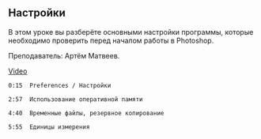 ## Настройки

В этом уроке вы разберёте основными настройки программы, которые необходимо проверить перед началом работы в Photoshop.

Преподаватель: Артём Матвеев.

[Video](https://player.softculture.cc/embed/online/PSH/PSH_25.25.11_L1-1_Settings)

``` chapters
0:15  Preferences / Настройки

2:57  Использование оперативной памяти

4:40  Временные файлы, резервное копирование

5:55  Единицы измерения
```
